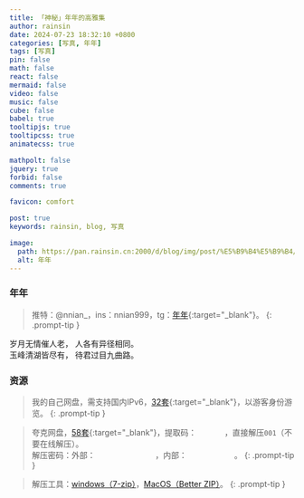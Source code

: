 ```yaml
---
title: 「神秘」年年的高雅集
author: rainsin
date: 2024-07-23 18:32:10 +0800
categories: [写真, 年年]
tags: [写真]
pin: false
math: false
react: false
mermaid: false
video: false
music: false
cube: false
babel: true
tooltipjs: true
tooltipcss: true
animatecss: true

mathpolt: false
jquery: true
forbid: false
comments: true

favicon: comfort

post: true
keywords: rainsin, blog, 写真

image:
  path: https://pan.rainsin.cn:2000/d/blog/img/post/%E5%B9%B4%E5%B9%B4/photo_2024-03-28_08-50-56.jpg
  alt: 年年
---
```


<style>
@import url('/assets/post/nian/main-min.css')
</style>

<link rel="stylesheet" href="/assets/post/nian/index.css"/>

### 年年

> 推特：@nnian_，ins：nnian999，tg：[年年](https://t.me/nainbao){:target="_blank"}。
{: .prompt-tip }

<div class="poem-box">
<div>
 <span>岁月无情催人老，</span>
 <span>人各有异径相同。</span>
</div>
<div>
 <span>玉峰清湖皆尽有，</span>
 <span>待君过目九曲路。</span>
</div>
</div>

<div class="gallery-wrap">
    <div class="item item-1"></div>
    <div class="item item-2"></div>
    <div class="item item-3"></div>
    <div class="item item-4"></div>
    <div class="item item-5"></div>
    <div class="item item-6"></div>
</div>

### 资源

> 我的自己网盘，需支持国内IPv6，[32套](https://pan.rainsin.cn:2000/blog/%E5%86%99%E7%9C%9F/%E5%B9%B4%E5%B9%B4){:target="_blank"}，以游客身份游览。
{: .prompt-tip }

> 夸克网盘，[58套](https://pan.quark.cn/s/48787e7e3501){:target="_blank"}，提取码：<span data-clipboard-text="Xmce" class="mask-text" id="tiquma"> Xmce </span>，直接解压`001`（不要在线解压）。<br/>解压密码：外部：<span data-clipboard-text="NianNianYuya" class="mask-text" id="out_mima"> NianNianYuya </span>，内部：<span data-clipboard-text="Discussion" class="mask-text" id="nmnm-mima"> Discussion </span>。
{: .prompt-tip }

> 解压工具：[windows（7-zip）](https://www.7-zip.org/)，[MacOS（Better ZIP）](https://macitbetter.com/)。
{: .prompt-tip }


<script defer src="/assets/post/nian/index-min.js"></script>

<style>
  .mask-text{
    mask-image:url(https://pan.rainsin.cn:2000/d/blog/img/post/%E5%B9%B4%E5%B9%B4/mask.png),url(https://mypan.hk.cpolar.io/d/blog/img/post/%E5%B9%B4%E5%B9%B4/mask.png);
    border: 2px solid;
    font-style: italic;
    cursor: pointer;
  }
  .tippy-box[data-theme~='mmmm'] {
  background-image: linear-gradient(to top, #a18cd1 0%, #fbc2eb 100%);
  color: #fff;
}
.tippy-box[data-theme~='mmmm'][data-placement^='top'] > .tippy-arrow::before {
  border-top-color: #a18cd1;
}
</style>